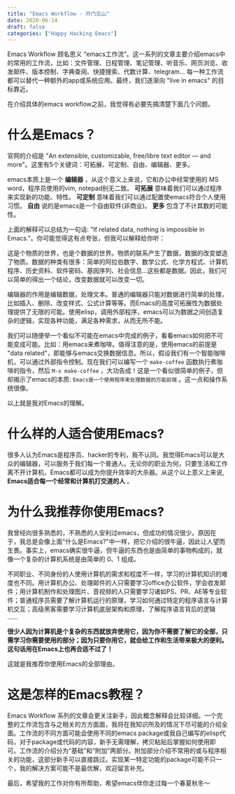 ```yaml
---
title: "Emacs Workflow - 开门见山"
date: 2020-06-14
draft: false
categories: ["Happy Hacking Emacs"]
---
```


Emacs Workflow 顾名思义 “emacs工作流”。这一系列的文章主要介绍emacs中的常用的工作流，比如：文件管理、日程管理、笔记管理、听音乐、网页浏览、收发邮件、版本控制、字典查阅、快捷搜索、代数计算、telegram&#x2026; 每一种工作流都可以替代一种额外的app或系统应用。最终，我们逐渐向 "live in emacs" 的目标靠近。

在介绍具体的emacs workflow之前，我觉得有必要先搞清楚下面几个问题。


<a id="org936d00f"></a>

# 什么是Emacs？

官网的介绍是 "An extensible, customizable, free/libre text editor — and more"。这里有5个关键词：可拓展、可定制、自由、编辑器、更多。

emacs本质上是一个 **编辑器** ，从这个意义上来说，它和办公中经常使用的 MS word，程序员使用的vim, notepad别无二致。 **可拓展** 意味着我们可以通过程序来实现新的功能、特性。 **可定制** 意味着我们可以通过配置使emacs符合个人使用习惯。 **自由** 说的是emacs是一个自由软件(非商业)。 **更多** 包含了不计其数的可能性。

上面的解释可以总结为一句话: "If related data, nothing is impossible in Emacs."。你可能觉得这有点夸张，但我可以解释给你听：

这是个物质的世界，也是个数据的世界。物质的联系产生了数据，数据的改变塑造了物质。数据的种类有很多：简单的阿拉伯数字、数学公式、化学方程式、计算机程序、历史资料、软件密码、基因序列、社会信息&#x2026;这些都是数据。因此，我们可以简单的得出一个结论，改变数据就可以改变一切。

编辑器的作用是编辑数据，处理文本。普通的编辑器只能对数据进行简单的处理，比如插入、删除、改变样式、公式计算等等。而Emacs的高度可拓展性为数据处理提供了无限的可能。使用elisp，调用外部程序，emacs可以为数据之间创造复杂的逻辑，实现各种功能，满足各种需求，从而无所不能。

我们可以随便举一个看似不可能在emacs中完成的例子，看看emacs如何把不可能变成可能。比如：用emacs来煮咖啡。值得注意的是，使用emacs的前提是 "data related"，即能够与emacs交换数据信息。所以，假设我们有一个智能咖啡机，可以通过外部指令控制。现在我们可以编写一个 `make-coffee` 函数执行煮咖啡的指令，然后 `M-x make-coffee` ，大功告成！这是一个看似很简单的例子，但却揭示了emacs的本质: `Emacs是一个使用程序来处理数据的万能前端` 。这一点和操作系统很像。

以上就是我对Emacs的理解。


<a id="org01fbda3"></a>

# 什么样的人适合使用Emacs?

很多人认为Emacs是程序员、hacker的专利，我不认同。我觉得Emacs可以是大众的编辑器，可以服务于我们每一个普通人。无论你的职业为何，只要生活和工作离不开计算机，Emacs都可以成为你提升效率的大杀器。从这个以上意义上来说, **Emacs适合每一个经常和计算机打交道的人** 。


<a id="orga82e577"></a>

# 为什么我推荐你使用Emacs?

我曾经向很多熟悉的，不熟悉的人安利过emacs，但成功的情况很少。原因在于，我总是会像上面"什么是Emacs?"中一样，把它介绍的很牛逼，因此让人望而生畏。事实上，emacs确实很牛逼，但牛逼的东西也是由简单的事物构成的，就像一个复杂的计算机系统是由简单的 0、1 组成。

不同职业、不同身份的人使用计算机的需求和程度不一样，学习的计算机知识的难度也不同。用计算机办公、处理邮件的人只需要学习office办公软件，学会收发邮件；用计算机制作和处理图片、音视频的人只需要学习诸如PS、PR、AE等专业软件；普通程序员需要了解计算机运行的原理，学习如何通过特定的程序语言与计算机交互；高级黑客需要学习计算机底层架构和原理，了解程序语言背后的逻辑 &#x2026;&#x2026;

**很少人因为计算机是个复杂的东西就放弃使用它，因为你不需要了解它的全部，只需学习你需要使用的部分；因为只要你用它，就会给工作和生活带来极大的便利。这句话用在Emacs上也再合适不过了！** 

这就是我推荐你使用Emacs的全部理由。


<a id="org40b1ed6"></a>

# 这是怎样的Emacs教程？

Emacs Workflow 系列的文章会更关注新手，因此概念解释会比较详细。一个完整的工作流包含与之相关的方方面面，我将在我知识所及的情况下尽可能的介绍全面。工作流的不同方面可能会使用不同的emacs package或我自己编写的elisp代码，对于package或代码的内容，新手无需理解，拷贝粘贴后掌握如何使用即可。工作流的介绍分为“基础”和“附加”两部分。附加部分介绍不常用的或与程序相关的功能，这部分新手可以直接跳过。实现某一特定功能的package可能不只一个，我的解决方案可能不是最优解，欢迎留言补充。

最后，希望我的工作对你有所帮助，希望emacs伴你走过每一个春夏秋冬～

